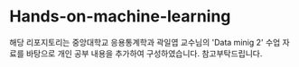 # Hands-on-machine-learning
해당 리포지토리는 중앙대학교 응용통계학과 곽일엽 교수님의 'Data minig 2' 수업 자료를 바탕으로 개인 공부 내용을 추가하여 구성하였습니다. 참고부탁드립니다. 
